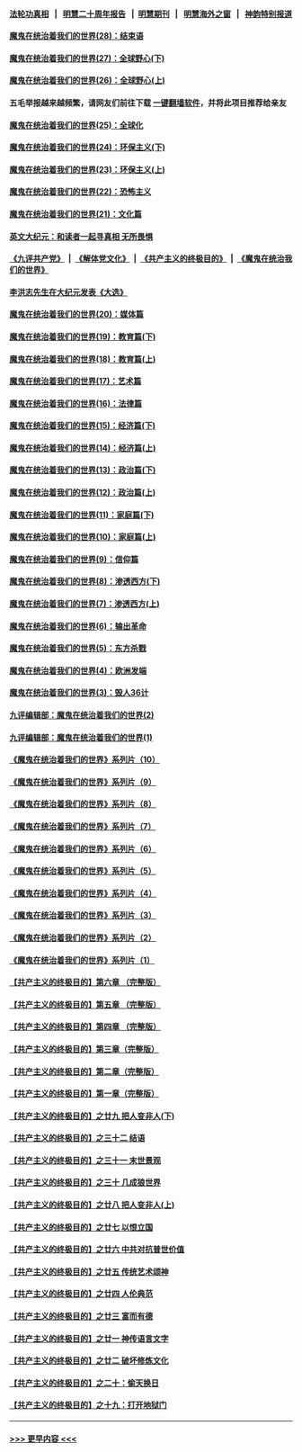 #### [法轮功真相](https://github.com/gfw-breaker/truth/blob/master/README.md?t=0) &nbsp;&nbsp;|&nbsp;&nbsp; [明慧二十周年报告](https://github.com/gfw-breaker/mh-reports/blob/master/README.md?t=0) &nbsp;&nbsp;|&nbsp;&nbsp;[明慧期刊](https://github.com/gfw-breaker/mh-qikan) &nbsp;&nbsp;|&nbsp;&nbsp; [明慧海外之窗](https://github.com/gfw-breaker/mh-news/blob/master/README.md?t=0) &nbsp;&nbsp;|&nbsp;&nbsp; [神韵特别报道](https://github.com/gfw-breaker/mh-news/blob/master/shenyun.md?t=0)
#### [魔鬼在统治着我们的世界(28)：结束语](../pages/nsc422/n10936246.md?t=06211102) 
#### [魔鬼在统治着我们的世界(27)：全球野心(下)](../pages/nsc422/n10928319.md?t=06211102) 
#### [魔鬼在统治着我们的世界(26)：全球野心(上)](../pages/nsc422/n10900318.md?t=06211102) 
#### 五毛举报越来越频繁，请网友们前往下载 [一键翻墙软件](https://github.com/gfw-breaker/ssr-accounts)，并将此项目推荐给亲友
#### [魔鬼在统治着我们的世界(25)：全球化](../pages/nsc422/n10788205.md?t=06211102) 
#### [魔鬼在统治着我们的世界(24)：环保主义(下)](../pages/nsc422/n10695307.md?t=06211102) 
#### [魔鬼在统治着我们的世界(23)：环保主义(上)](../pages/nsc422/n10688613.md?t=06211102) 
#### [魔鬼在统治着我们的世界(22)：恐怖主义](../pages/nsc422/n10614727.md?t=06211102) 
#### [魔鬼在统治着我们的世界(21)：文化篇](../pages/nsc422/n10597706.md?t=06211102) 
#### [英文大纪元：和读者一起寻真相 无所畏惧](../pages/nsc422/n12542027.md?t=06211102) 
#### [《九评共产党》](https://github.com/begood0513/9ping.md/blob/master/README.md) &nbsp;|&nbsp; [《解体党文化》](../../../../jtdwh.md/blob/master/README.md)  &nbsp;|&nbsp; [《共产主义的终极目的》](../../../../gczydzjmd.md/blob/master/README.md) &nbsp;|&nbsp; [《魔鬼在统治我们的世界》](../../../../mgztzwmdsj.md/blob/master/README.md) 
#### [李洪志先生在大纪元发表《大选》](../pages/nsc422/n12534746.md?t=06211102) 
#### [魔鬼在统治着我们的世界(20)：媒体篇](../pages/nsc422/n10586579.md?t=06211102) 
#### [魔鬼在统治着我们的世界(19)：教育篇(下)](../pages/nsc422/n10564808.md?t=06211102) 
#### [魔鬼在统治着我们的世界(18)：教育篇(上)](../pages/nsc422/n10526970.md?t=06211102) 
#### [魔鬼在统治着我们的世界(17)：艺术篇](../pages/nsc422/n10499093.md?t=06211102) 
#### [魔鬼在统治着我们的世界(16)：法律篇](../pages/nsc422/n10485969.md?t=06211102) 
#### [魔鬼在统治着我们的世界(15)：经济篇(下)](../pages/nsc422/n10469975.md?t=06211102) 
#### [魔鬼在统治着我们的世界(14)：经济篇(上)](../pages/nsc422/n10457370.md?t=06211102) 
#### [魔鬼在统治着我们的世界(13)：政治篇(下)](../pages/nsc422/n10448270.md?t=06211102) 
#### [魔鬼在统治着我们的世界(12)：政治篇(上)](../pages/nsc422/n10444576.md?t=06211102) 
#### [魔鬼在统治着我们的世界(11)：家庭篇(下)](../pages/nsc422/n10440961.md?t=06211102) 
#### [魔鬼在统治着我们的世界(10)：家庭篇(上)](../pages/nsc422/n10435448.md?t=06211102) 
#### [魔鬼在统治着我们的世界(9)：信仰篇](../pages/nsc422/n10432159.md?t=06211102) 
#### [魔鬼在统治着我们的世界(8)：渗透西方(下)](../pages/nsc422/n10429603.md?t=06211102) 
#### [魔鬼在统治着我们的世界(7)：渗透西方(上)](../pages/nsc422/n10426013.md?t=06211102) 
#### [魔鬼在统治着我们的世界(6)：输出革命](../pages/nsc422/n10421536.md?t=06211102) 
#### [魔鬼在统治着我们的世界(5)：东方杀戮](../pages/nsc422/n10417707.md?t=06211102) 
#### [魔鬼在统治着我们的世界(4)：欧洲发端](../pages/nsc422/n10414890.md?t=06211102) 
#### [魔鬼在统治着我们的世界(3)：毁人36计](../pages/nsc422/n10411583.md?t=06211102) 
#### [九评编辑部：魔鬼在统治着我们的世界(2)](../pages/nsc422/n10410036.md?t=06211102) 
#### [九评编辑部：魔鬼在统治着我们的世界(1)](../pages/nsc422/n10406825.md?t=06211102) 
#### [《魔鬼在统治着我们的世界》系列片（10）](../pages/nsc422/n12292670.md?t=06211102) 
#### [《魔鬼在统治着我们的世界》系列片（9）](../pages/nsc422/n12290859.md?t=06211102) 
#### [《魔鬼在统治着我们的世界》系列片（8）](../pages/nsc422/n12287445.md?t=06211102) 
#### [《魔鬼在统治着我们的世界》系列片（7）](../pages/nsc422/n12283425.md?t=06211102) 
#### [《魔鬼在统治着我们的世界》系列片（6）](../pages/nsc422/n12282314.md?t=06211102) 
#### [《魔鬼在统治着我们的世界》系列片（5）](../pages/nsc422/n12281419.md?t=06211102) 
#### [《魔鬼在统治着我们的世界》系列片（4）](../pages/nsc422/n12274024.md?t=06211102) 
#### [《魔鬼在统治着我们的世界》系列片（3）](../pages/nsc422/n12271322.md?t=06211102) 
#### [《魔鬼在统治着我们的世界》系列片（2）](../pages/nsc422/n12269049.md?t=06211102) 
#### [《魔鬼在统治着我们的世界》系列片（1）](../pages/nsc422/n12267575.md?t=06211102) 
#### [【共产主义的终极目的】第六章 （完整版）](../pages/nsc422/n11428913.md?t=06211102) 
#### [【共产主义的终极目的】第五章 （完整版）](../pages/nsc422/n11428912.md?t=06211102) 
#### [【共产主义的终极目的】第四章 （完整版）](../pages/nsc422/n11428907.md?t=06211102) 
#### [【共产主义的终极目的】第三章（完整版）](../pages/nsc422/n11428848.md?t=06211102) 
#### [【共产主义的终极目的】第二章（完整版）](../pages/nsc422/n11428831.md?t=06211102) 
#### [【共产主义的终极目的】第一章（完整版）](../pages/nsc422/n11417651.md?t=06211102) 
#### [【共产主义的终极目的】之廿九 把人变非人(下)](../pages/nsc422/n11344140.md?t=06211102) 
#### [【共产主义的终极目的】之三十二 结语](../pages/nsc422/n11360535.md?t=06211102) 
#### [【共产主义的终极目的】之三十一 末世景观](../pages/nsc422/n11351129.md?t=06211102) 
#### [【共产主义的终极目的】之三十 几成狼世界](../pages/nsc422/n11348280.md?t=06211102) 
#### [【共产主义的终极目的】之廿八 把人变非人(上)](../pages/nsc422/n11340492.md?t=06211102) 
#### [【共产主义的终极目的】之廿七 以恨立国](../pages/nsc422/n11336944.md?t=06211102) 
#### [【共产主义的终极目的】之廿六 中共对抗普世价值](../pages/nsc422/n11324785.md?t=06211102) 
#### [【共产主义的终极目的】之廿五 传统艺术颂神](../pages/nsc422/n11296396.md?t=06211102) 
#### [【共产主义的终极目的】之廿四 人伦典范](../pages/nsc422/n11296397.md?t=06211102) 
#### [【共产主义的终极目的】之廿三 富而有德](../pages/nsc422/n11283598.md?t=06211102) 
#### [【共产主义的终极目的】之廿一 神传语言文字](../pages/nsc422/n11263265.md?t=06211102) 
#### [【共产主义的终极目的】之廿二 破坏修炼文化](../pages/nsc422/n11245728.md?t=06211102) 
#### [【共产主义的终极目的】之二十：偷天换日](../pages/nsc422/n11238846.md?t=06211102) 
#### [【共产主义的终极目的】之十九：打开地狱门](../pages/nsc422/n11206376.md?t=06211102) 

----
#### [ >>> 更早内容 <<< ](../indexes/nsc422-earlier.md)
